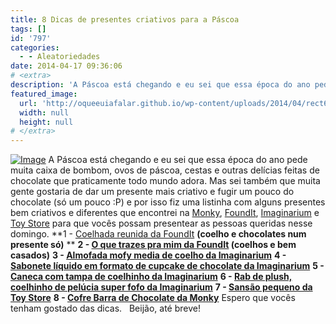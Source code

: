 ```yaml
---
title: 8 Dicas de presentes criativos para a Páscoa
tags: []
id: '797'
categories:
  - - Aleatoriedades
date: 2014-04-17 09:36:06
# <extra>
description: 'A Páscoa está chegando e eu sei que essa época do ano pede muita caixa de bombom, ovos de páscoa, cestas e outras delícias feitas de chocolate que praticamente todo mundo adora. Mas sei também que muita gente gostaria de dar um presente mais criativo e fugir um pouco do chocolate (só um pouco :P) e por isso fiz uma listinha com alguns presentes bem criativos e diferentes que encontrei na Monky, FoundIt, Imaginarium e Toy Store para que vocês possam presentear as pessoas queridas nesse domingo. 1 &#8211; Coelhada reunida da FoundIt (coelho e chocolates num presente só) 2 &#8211; O que trazes pra mim da FoundIt (coelhos e bem casados) 3 &#8211; Almofada mofy media de coelho da Imaginarium 4 &#8211; Sabonete líquido em formato de cupcake de chocolate da Imaginarium 5 &#8211; Caneca com tampa de coelhinho &hellip;'
featured_image: 
  url: 'http://oqueeuiafalar.github.io/wp-content/uploads/2014/04/rect62461.png?w=650'
  width: null
  height: null
# </extra>
---
```


[![Image](http://162.243.62.160/wp-content/uploads/2014/04/rect62461.png?w=650)](http://162.243.62.160/wp-content/uploads/2014/04/rect62461.png) A Páscoa está chegando e eu sei que essa época do ano pede muita caixa de bombom, ovos de páscoa, cestas e outras delícias feitas de chocolate que praticamente todo mundo adora. Mas sei também que muita gente gostaria de dar um presente mais criativo e fugir um pouco do chocolate (só um pouco :P) e por isso fiz uma listinha com alguns presentes bem criativos e diferentes que encontrei na [Monky](http://www.monky.com.br/), [FoundIt](https://www.foundit.com.br/), [Imaginarium](http://loja.imaginarium.com.br/) e [Toy Store](http://www.bebestore.com.br/toystore/) para que vocês possam presentear as pessoas queridas nesse domingo. **1 - [Coelhada reunida da FoundIt](https://www.foundit.com.br/detalhe/coelhadareunida/2298 "Coelhada reunida da FoundIt ") **(coelho e chocolates num presente só)** ** **2 - [O que trazes pra mim da FoundIt](https://www.foundit.com.br/detalhe/oquetrazesparamim/1664 "O que trazes pra mim da FoundIt ") (coelhos e bem casados)** **3 - [Almofada mofy media de coelho da Imaginarium](http://loja.imaginarium.com.br/almofada-mofy-media.html "Almofada mofy media de coelho da Imaginarium")** **4 - [Sabonete líquido em formato de cupcake de chocolate da Imaginarium](http://loja.imaginarium.com.br/sabonete-liquido-cupcake-chocolate.html "Sabonete líquido em formato de cupcake de chocolate da Imaginarium")** **5 - [Caneca com tampa de coelhinho da Imaginarium](http://loja.imaginarium.com.br/caneca-com-tampa-mofy-morango.html "Caneca com tampa de coelhinho da Imaginarium")** **6 - [Rab de plush, coelhinho de pelúcia super fofo da Imaginarium](http://loja.imaginarium.com.br/rab-de-plush.html "Rab de plush, coelhinho de pelúcia super fofo da Imaginarium")** **7 - [Sansão pequeno da Toy Store](http://www.bebestore.com.br/toystore/produto/sansao-pequeno--ovo-para-pascoa/33065/?gclid=CIP0562p5r0CFZRr7AodJnYAMw "Sansão pequeno da Toy Store")** **8 - [Cofre Barra de Chocolate da Monky](http://www.monky.com.br/Conteudo/ProdutoDetalhe.aspx?idProduto=00000041&idTipo=1002&modelo=COFRE_BARRA_DE_CHOCOLATE "Cofre Barra de Chocolate da Monky")** Espero que vocês tenham gostado das dicas.   Beijão, até breve!

